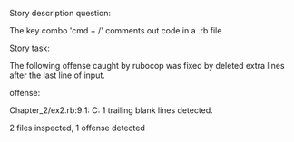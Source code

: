 Story description question:

The key combo 'cmd + /' comments out code in a .rb file


Story task:

The following offense caught by rubocop was fixed by deleted extra lines after the last line of input.

offense:

Chapter_2/ex2.rb:9:1: C: 1 trailing blank lines detected.

2 files inspected, 1 offense detected
